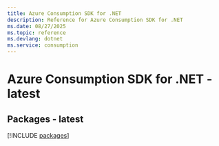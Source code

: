 ```yaml
---
title: Azure Consumption SDK for .NET
description: Reference for Azure Consumption SDK for .NET
ms.date: 08/27/2025
ms.topic: reference
ms.devlang: dotnet
ms.service: consumption
---
```

# Azure Consumption SDK for .NET - latest
## Packages - latest
[!INCLUDE [packages](consumption-index.md)]